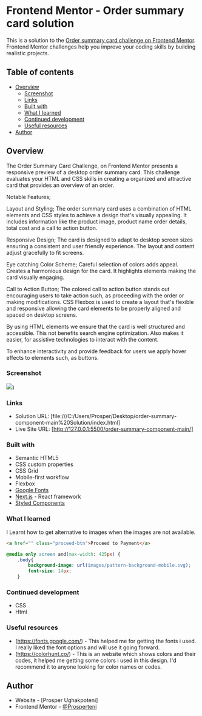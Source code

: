 # Frontend Mentor - Order summary card solution

This is a solution to the [Order summary card challenge on Frontend Mentor](https://www.frontendmentor.io/challenges/order-summary-component-QlPmajDUj). Frontend Mentor challenges help you improve your coding skills by building realistic projects. 

## Table of contents

- [Overview](#overview)
  - [Screenshot](#screenshot)
  - [Links](#links)
  - [Built with](#built-with)
  - [What I learned](#what-i-learned)
  - [Continued development](#continued-development)
  - [Useful resources](#useful-resources)
- [Author](#author)



## Overview
The Order Summary Card Challenge, on Frontend Mentor presents a responsive preview of a desktop order summary card. This challenge evaluates your HTML and CSS skills in creating a organized and attractive card that provides an overview of an order.

Notable Features;

Layout and Styling; The order summary card uses a combination of HTML elements and CSS styles to achieve a design that's visually appealing. It includes information like the product image, product name order details, total cost and a call to action button.

Responsive Design; The card is designed to adapt to desktop screen sizes ensuring a consistent and user friendly experience. The layout and content adjust gracefully to fit screens.

Eye catching Color Scheme; Careful selection of colors adds appeal. Creates a harmonious design for the card. It highlights elements making the card visually engaging.

Call to Action Button; The colored call to action button stands out encouraging users to take action such, as proceeding with the order or making modifications.
CSS Flexbox is used to create a layout that's flexible and responsive allowing the card elements to be properly aligned and spaced on desktop screens.

By using HTML elements we ensure that the card is well structured and accessible. This not benefits search engine optimization. Also makes it easier, for assistive technologies to interact with the content.

To enhance interactivity and provide feedback for users we apply hover effects to elements such, as buttons.



### Screenshot

![](https://github.com/Prosperteni/Frontend-Mentor-Challenges-/blob/ecbba8d081f61c770d19ec8af99ff1febf8c6230/Screenshot.jpeg?raw=true))

### Links

- Solution URL: [file:///C:/Users/Prosper/Desktop/order-summary-component-main%20Solution/index.html]
- Live Site URL: [http://127.0.0.1:5500/order-summary-component-main/]

### Built with

- Semantic HTML5 
- CSS custom properties
- CSS Grid
- Mobile-first workflow
- Flexbox
- [Google Fonts](https://fonts.google.com/)
- [Next.js](https://nextjs.org/) - React framework
- [Styled Components](https://styled-components.com/) 


### What I learned
I Learnt how to get alternative to images when the images are not available.

```html
<a href="" class="proceed-btn">Proceed to Payment</a>
```
```css
@media only screen and(max-width: 425px) {
    .body{
        background-image: url(images/pattern-background-mobile.svg);
        font-size: 14px;
    }
```

### Continued development
- CSS
- Html



### Useful resources

- (https://fonts.google.com/) - This helped me for getting the fonts i used. I really liked the font options and will use it going forward.
- (https://colorhunt.co/) - This is an website which shows colors and their codes, it helped me  getting some colors i used in this design. I'd recommend it to anyone looking for color names or codes.


## Author

- Website - [Prosper Ughakpoteni]
- Frontend Mentor - [@Prosperteni](https://www.frontendmentor.io/profile/Prosperteni)
